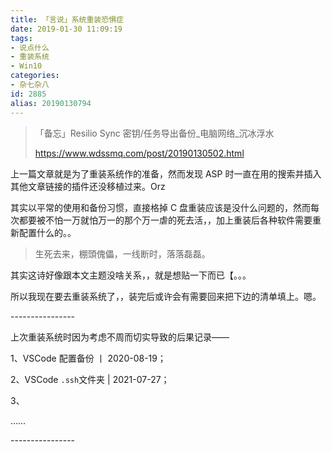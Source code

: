 ```yaml
---
title: 「言说」系统重装恐惧症
date: 2019-01-30 11:09:19
tags:
- 说点什么
- 重装系统
- Win10
categories:
- 杂七杂八
id: 2885
alias: 20190130794
---
```


> 「备忘」Resilio Sync 密钥/任务导出备份\_电脑网络\_沉冰浮水
>
> https://www.wdssmq.com/post/20190130502.html

<!--more-->

上一篇文章就是为了重装系统作的准备，然而发现 ASP 时一直在用的搜索并插入其他文章链接的插件还没移植过来。Orz

其实以平常的使用和备份习惯，直接格掉 C 盘重装应该是没什么问题的，然而每次都要被不怕一万就怕万一的那个万一虐的死去活，，加上重装后各种软件需要重新配置什么的。。

> 生死去来，棚頭傀儡，一线断时，落落磊磊。

其实这诗好像跟本文主题没啥关系，，就是想贴一下而已【。。。

所以我现在要去重装系统了，，装完后或许会有需要回来把下边的清单填上。嗯。

\----------------

上次重装系统时因为考虑不周而切实导致的后果记录——

1、VSCode 配置备份 丨 2020-08-19；

2、VSCode `.ssh`文件夹 | 2021-07-27；

3、

……

\----------------

<!--2885-->
